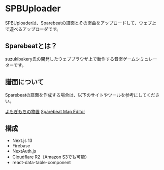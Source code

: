 # SPBUploader

SPBUploaderは、Sparebeatの譜面とその楽曲をアップロードして、ウェブ上で遊べるアップローダです。

## Sparebeatとは？
suzukibakery氏の開発したウェブブラウザ上で動作する音楽ゲームシミュレーターです。

## 譜面について
Sparebeatの譜面を作成する場合は、以下のサイトやツールを参考にしてください。

[よもぎもちの物置](https://yomogimochi45.xxxxxxxx.jp/htm0.html)
[Sparebeat Map Editor](https://spbe.wmsci.com)

## 構成
- Next.js 13
- Firebase
- NextAuth.js
- Cloudflare R2（Amazon S3でも可能）
- react-data-table-component